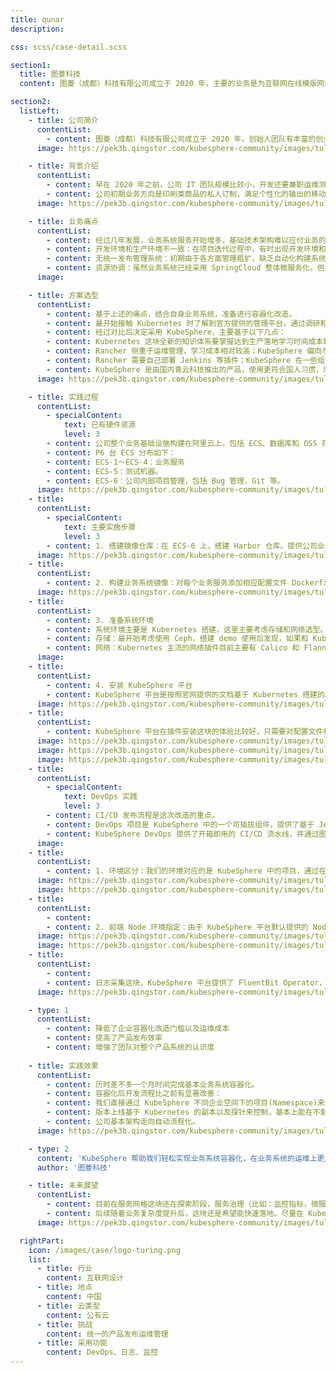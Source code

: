 ```yaml
---
title: qunar
description:

css: scss/case-detail.scss

section1:
  title: 图菱科技
  content: 图菱（成都）科技有限公司成立于 2020 年，主要的业务是为互联网在线模版网站提供模版输出以及系统化解决方案。

section2:
  listLeft:
    - title: 公司简介
      contentList:
        - content: 图菱（成都）科技有限公司成立于 2020 年，创始人团队有丰富的创业经验。图菱科技主要的业务是为互联网在线模版网站提供模版输出以及系统化解决方案。目前已与多家互联网模版公司签署了正式的商务合同。我们建立了标准化的模版输出体系和人力模型，为大量客户解决批量化输出的问题。我们需要大量的优秀的设计人员加入我们团队，我们会为优秀的人员提供高于业界标准的薪资待遇。给予更广阔的发展空间。并能够锻炼设计人员的管理能力。
      image: https://pek3b.qingstor.com/kubesphere-community/images/tuling-1.png

    - title: 背景介绍
      contentList:
        - content: 早在 2020 年之前，公司 IT 团队规模比较小，开发还要兼职运维测试。发展初期，基本上由业务驱动开发。基于资源方面因素，所以在系统架构上首先是满足功能使用，快速开发推出产品，系统架构建设也是基于阿里云一步步从单体到多模块，再到微服务做演进。
        - content: 公司初期业务方向是印刷类商品的私人订制，满足个性化的输出的移动端应用，配套生产的供应的订单管理系统，同时涉及到旅行行业，为旅行社提供定制线路设计的 SaaS 系统，模板海报的输出系统，以及图库等旅行社所需要的素材资源。
      image: https://pek3b.qingstor.com/kubesphere-community/images/tuling-2.png

    - title: 业务痛点
      contentList:
        - content: 经过几年发展，业务系统服务开始增多，基础技术架构难以应付业务的快速变化，研发团队也亟需合理的开发流程来支持后续管理。我们将主要面临困难进行了梳理，大致有以下几点：
        - content: 开发环境和生产环境不一致：在项目迭代过程中，有时出现开发环境和生产环境配置不一致的问题，导致生产系统和业务问题不一致；
        - content: 无统一发布管理系统：初期由于各方面管理粗犷，缺乏自动化构建系统，版本功能完后，开发需要专门手动编译，打包上线发布，过程复杂还不好管理；
        - content: 资源协调：虽然业务系统已经采用 SpringCloud 整体微服务化，但各个服务资源的分配却无法协调。印刷服务在生成印刷文件时需要占用系统资源比普通业务系统高几倍，但又不是实时需要。之前都是专门用一台机器来做，但其实这种不太灵活。所以亟需能自动扩缩容的方案。
      image: 

    - title: 方案选型
      contentList:
        - content: 基于上述的痛点，结合自身业务系统，准备进行容器化改造。
        - content: 最开始接触 Kubernetes 时了解到官方提供的管理平台，通过调研和尝试了下后发现它只是管理 Kubernetes 容器的基本信息，并不是简单将业务放上去就能开箱即用，而涉及业务上的日志平台，监控系统，链路最终等基础运维体系还需自己去引入管理，最后还是通过朋友公司他们的一些经验建议使用一些集成的平台解决方案，类似 Rancher, KubeSphere 等。
        - content: 经过对比后决定采用 KubeSphere，主要基于以下几点：
        - content: Kubernetes 这块全新的知识体系要掌握达到生产落地学习时间成本较高，对于我们应用性企业需要的是能简单上手的产品；
        - content: Rancher 侧重于运维管理，学习成本相对较高；KubeSphere 偏向与业务应用为中心，更符合我们公司情况；
        - content: Rancher 需要自己部署 Jenkins 等插件；KubeSphere 在一些组件整合上做的较好，比如 DevOps 能做到开箱即用。而发布部署是我们目前最迫切需要的；
        - content: KubeSphere 是由国内青云科技推出的产品，使用更符合国人习惯，而且完全开源。
      image: https://pek3b.qingstor.com/kubesphere-community/images/tuling-5.jpeg

    - title: 实践过程
      contentList:
        - specialContent:
            text: 已有硬件资源
            level: 3
        - content: 公司整个业务基础设施构建在阿里云上，包括 ECS、数据库和 OSS 存储等。
        - content: P6 台 ECS 分布如下：
        - content: ECS-1～ECS-4：业务服务
        - content: ECS-5：测试机器。
        - content: ECS-6：公司内部项目管理，包括 Bug 管理，Git 等。
      image: https://pek3b.qingstor.com/kubesphere-community/images/tuling-6.jpeg
    - title:
      contentList:
        - specialContent:
            text: 主要实施步骤
            level: 3
        - content: 1. 搭建镜像仓库：在 ECS-6 上，搭建 Harbor 仓库。提供公司业务容器应用的私有镜像管理工具。
      image: https://pek3b.qingstor.com/kubesphere-community/images/tuling-7.png
    - title:
      contentList:
        - content: 2. 构建业务系统镜像：对每个业务服务添加相应配置文件 Dockerfile, 用于平台流水线发布时构建镜像。
      image: https://pek3b.qingstor.com/kubesphere-community/images/tuling-8.png
    - title:
      contentList:
        - content: 3. 准备系统环境
        - content: 系统环境主要是 Kubernetes 搭建，这里主要考虑存储和网络选型。
        - content: 存储：最开始考虑使用 Ceph，搭建 demo 使用后发现，如果和 Kubernetes 搭建于同一集群环境，对资源还是有一定消耗。基于目前业务设计（基本上没有有状态服务需要涉及）、以及当前业务体量，最终采用相对轻量的 NFS 共享盘方式。
        - content: 网络：Kubernetes 主流的网络插件目前主要有 Calico 和 Flannel，我们参考社区的经验，最终选择了 Calico。
      image: 
    - title:
      contentList:
        - content: 4. 安装 KubeSphere 平台
        - content: KubeSphere 平台是按照官网提供的文档基于 Kubernetes 搭建的。我们先最小化搭建，然后在使用的过程中再根据需要开启一些所需组件。
      image: https://pek3b.qingstor.com/kubesphere-community/images/tuling-9.png
    - title:
      contentList:
        - content: KubeSphere 平台在插件安装这块的体验比较好，只需要对配置文件相应做调整就能很容易实现。比如日志平台默认由 Elasticsearch 做存储，但我们已经自建有 Elasticsearch 集群，只需要调整 ks-installer 配置。
      image: https://pek3b.qingstor.com/kubesphere-community/images/tuling-10.png
      image: https://pek3b.qingstor.com/kubesphere-community/images/tuling-11.png
      image: https://pek3b.qingstor.com/kubesphere-community/images/tuling-12.png
    - title:
      contentList:
        - specialContent:
            text: DevOps 实践
            level: 3
        - content: CI/CD 发布流程是这次改造的重点。
        - content: DevOps 项目是 KubeSphere 中的一个可插拔组件，提供了基于 Jenkins 的 CI/CD 流水线，支持自动化工作流，包括 Binary-to-Image (B2I) 和 Source-to-Image (S2I) 等。
        - content: KubeSphere DevOps 提供了开箱即用的 CI/CD 流水线，并通过图形化方式降低了学习门槛，我们就直接对官网的示例进行改造，采用配置文件基于流水线 Pipleline 构建和发布。
      image: 
    - title:
      contentList:
        - content: 1. 环境区分：我们的环境对应的是 KubeSphere 中的项目，通过在流水线中指定对应配置文件区分。
      image: https://pek3b.qingstor.com/kubesphere-community/images/tuling-13.png
      image: https://pek3b.qingstor.com/kubesphere-community/images/tuling-14.png
    - title:
      contentList:
        - content:   
        - content: 2. 前端 Node 环境指定：由于 KubeSphere 平台默认提供的 Node.js 版本和我们所需版本有差异，所以结合自己经验对平台 Node.js 环境通过 Jenkins 插件方式进行了修改，后续流水线中指定对应版本即可。这种方式稍显麻烦，可能通过在流水线中指定镜像应该也能满足，但还未实践。
      image: https://pek3b.qingstor.com/kubesphere-community/images/tuling-15.png
      image: https://pek3b.qingstor.com/kubesphere-community/images/tuling-16.png
    - title:
      contentList:
        - content:    
        - content: 日志采集这块，KubeSphere 平台提供了 FluentBit Operator，在集群所有节点以 DaemonSet 运行，并统一部署配置了 Fluent Bit，同时查询方式能满足现有业务。只有 Elasticsearch 我们对接了自己的环境。
      image: https://pek3b.qingstor.com/kubesphere-community/images/tuling-17.png

    - type: 1
      contentList:
        - content: 降低了企业容器化改造门槛以及运维成本
        - content: 提高了产品发布效率
        - content: 增强了团队对整个产品系统的认识度
  
    - title: 实践效果
      contentList:
        - content: 历时差不多一个月时间完成基本业务系统容器化。
        - content: 容器化后开发流程比之前有显著改善：
        - content: 我们直接通过 KubeSphere 不同企业空间下的项目(Namespace)来进行开发、测试与生产环境的隔离以及通过不同角色赋予不同企业空间的权限做到细粒度的权限管理；
        - content: 版本上线基于 Kubernetes 的副本以及探针来控制，基本上能在不影响业务情况下做到随时发布；
        - content: 公司基本架构走向自动流程化。
      image: https://pek3b.qingstor.com/kubesphere-community/images/tuling-18.png

    - type: 2
      content: 'KubeSphere 帮助我们轻松实现业务系统容器化，在业务系统的运维上更加从容。'
      author: '图菱科技'

    - title: 未来展望
      contentList:
        - content: 目前在服务网格这块还在探索阶段，服务治理（比如：监控指标，微服务流控）还是处于试用体验阶段。
        - content: 后续随着业务复杂度提升后，这块还是希望能快速落地。尽量在 KubeSphere 平台中实现服务治理，做到业务与技术分离。
      image: https://pek3b.qingstor.com/kubesphere-community/images/tuling-21.png

  rightPart:
    icon: /images/case/logo-turing.png
    list:
      - title: 行业
        content: 互联网设计
      - title: 地点
        content: 中国
      - title: 云类型
        content: 公有云
      - title: 挑战
        content: 统一的产品发布运维管理
      - title: 采用功能
        content: DevOps、日志、监控
---
```

